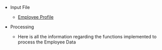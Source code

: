 - Input File
    - [Employee Profile](./Input/Employees%20Profile.xlsx)

- Processing 
    - Here is all the information regarding the functions implemented to process the Employee Data